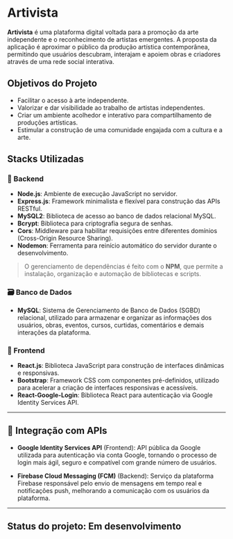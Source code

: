 # Artivista

**Artivista** é uma plataforma digital voltada para a promoção da arte independente e o reconhecimento de artistas emergentes. A proposta da aplicação é aproximar o público da produção artística contemporânea, permitindo que usuários descubram, interajam e apoiem obras e criadores através de uma rede social interativa.

## Objetivos do Projeto

- Facilitar o acesso à arte independente.
- Valorizar e dar visibilidade ao trabalho de artistas independentes.
- Criar um ambiente acolhedor e interativo para compartilhamento de produções artísticas.
- Estimular a construção de uma comunidade engajada com a cultura e a arte.

## Stacks Utilizadas

### 🧩 Backend

- **Node.js**: Ambiente de execução JavaScript no servidor.
- **Express.js**: Framework minimalista e flexível para construção das APIs RESTful.
- **MySQL2**: Biblioteca de acesso ao banco de dados relacional MySQL.
- **Bcrypt**: Biblioteca para criptografia segura de senhas.
- **Cors**: Middleware para habilitar requisições entre diferentes domínios (Cross-Origin Resource Sharing).
- **Nodemon**: Ferramenta para reinício automático do servidor durante o desenvolvimento.

> O gerenciamento de dependências é feito com o **NPM**, que permite a instalação, organização e automação de bibliotecas e scripts.

### 🗃️ Banco de Dados

- **MySQL**: Sistema de Gerenciamento de Banco de Dados (SGBD) relacional, utilizado para armazenar e organizar as informações dos usuários, obras, eventos, cursos, curtidas, comentários e demais interações da plataforma.

### 🎨 Frontend

- **React.js**: Biblioteca JavaScript para construção de interfaces dinâmicas e responsivas.
- **Bootstrap**: Framework CSS com componentes pré-definidos, utilizado para acelerar a criação de interfaces responsivas e acessíveis.
- **React-Google-Login**: Biblioteca React para autenticação via Google Identity Services API.

---

## 🔗 Integração com APIs

- **Google Identity Services API** (Frontend): API pública da Google utilizada para autenticação via conta Google, tornando o processo de login mais ágil, seguro e compatível com grande número de usuários.

- **Firebase Cloud Messaging (FCM)** (Backend): Serviço da plataforma Firebase responsável pelo envio de mensagens em tempo real e notificações push, melhorando a comunicação com os usuários da plataforma.

---
## Status do projeto: Em desenvolvimento
